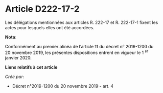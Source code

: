 # Article D222-17-2

Les délégations mentionnées aux articles R. 222-17 et R. 222-17-1 fixent les actes pour lesquels elles ont été accordées.

**Nota:**

<font color="black">Conformément au premier alinéa de l’article 11 du décret n° 2019-1200 du 20 novembre 2019, les présentes
dispositions entrent en vigueur le 1
    <sup>er</sup> janvier 2020.</font>

**Liens relatifs à cet article**

_Créé par_:

  - Décret n°2019-1200 du 20 novembre 2019 - art. 4
